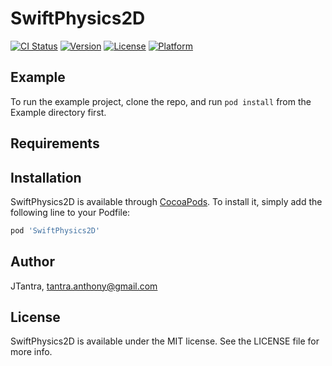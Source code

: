 # SwiftPhysics2D

[![CI Status](https://img.shields.io/travis/JTantra/SwiftPhysics2D.svg?style=flat)](https://travis-ci.org/JTantra/SwiftPhysics2D)
[![Version](https://img.shields.io/cocoapods/v/SwiftPhysics2D.svg?style=flat)](https://cocoapods.org/pods/SwiftPhysics2D)
[![License](https://img.shields.io/cocoapods/l/SwiftPhysics2D.svg?style=flat)](https://cocoapods.org/pods/SwiftPhysics2D)
[![Platform](https://img.shields.io/cocoapods/p/SwiftPhysics2D.svg?style=flat)](https://cocoapods.org/pods/SwiftPhysics2D)

## Example

To run the example project, clone the repo, and run `pod install` from the Example directory first.

## Requirements

## Installation

SwiftPhysics2D is available through [CocoaPods](https://cocoapods.org). To install
it, simply add the following line to your Podfile:

```ruby
pod 'SwiftPhysics2D'
```

## Author

JTantra, tantra.anthony@gmail.com

## License

SwiftPhysics2D is available under the MIT license. See the LICENSE file for more info.
